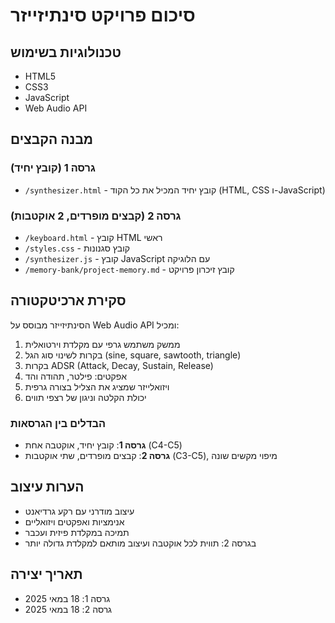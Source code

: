 # סיכום פרויקט סינתיזייזר

## טכנולוגיות בשימוש

- HTML5
- CSS3
- JavaScript
- Web Audio API

## מבנה הקבצים

### גרסה 1 (קובץ יחיד)

- `/synthesizer.html` - קובץ יחיד המכיל את כל הקוד (HTML, CSS ו-JavaScript)

### גרסה 2 (קבצים מופרדים, 2 אוקטבות)

- `/keyboard.html` - קובץ HTML ראשי
- `/styles.css` - קובץ סגנונות
- `/synthesizer.js` - קובץ JavaScript עם הלוגיקה
- `/memory-bank/project-memory.md` - קובץ זיכרון פרויקט

## סקירת ארכיטקטורה

הסינתיזייזר מבוסס על Web Audio API ומכיל:

1. ממשק משתמש גרפי עם מקלדת וירטואלית
2. בקרות לשינוי סוג הגל (sine, square, sawtooth, triangle)
3. בקרות ADSR (Attack, Decay, Sustain, Release)
4. אפקטים: פילטר, תהודה והד
5. ויזואלייזר שמציג את הצליל בצורה גרפית
6. יכולת הקלטה וניגון של רצפי תווים

### הבדלים בין הגרסאות

- **גרסה 1**: קובץ יחיד, אוקטבה אחת (C4-C5)
- **גרסה 2**: קבצים מופרדים, שתי אוקטבות (C3-C5), מיפוי מקשים שונה

## הערות עיצוב

- עיצוב מודרני עם רקע גרדיאנט
- אנימציות ואפקטים ויזואליים
- תמיכה במקלדת פיזית ועכבר
- בגרסה 2: תווית לכל אוקטבה ועיצוב מותאם למקלדת גדולה יותר

## תאריך יצירה

- גרסה 1: 18 במאי 2025
- גרסה 2: 18 במאי 2025
